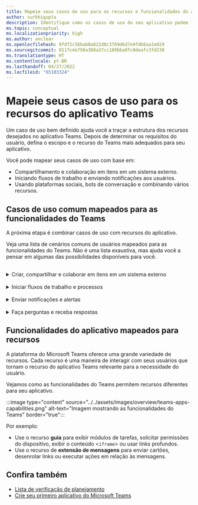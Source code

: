 ```yaml
---
title: Mapeie seus casos de uso para os recursos e funcionalidades do aplicativo Teams
author: surbhigupta
description: Identifique como os casos de uso do seu aplicativo podem funcionar na experiência do Teams, nos recursos e nas funcionalidades do aplicativo; mapeie casos de uso comuns com funcionalidades.
ms.topic: conceptual
ms.localizationpriority: high
ms.author: anclear
ms.openlocfilehash: 9fdf2c56bab0a822d0c3769d6d7e9fdb6aa3a929
ms.sourcegitcommit: 0117c4e750a388a37cc189bba8fc0deafc3fd230
ms.translationtype: HT
ms.contentlocale: pt-BR
ms.lasthandoff: 04/27/2022
ms.locfileid: "65103324"
---
```

# <a name="map-your-use-cases-to-teams-app-features"></a>Mapeie seus casos de uso para os recursos do aplicativo Teams

Um caso de uso bem definido ajuda você a traçar a estrutura dos recursos desejados no aplicativo Teams. Depois de determinar os requisitos do usuário, defina o escopo e o recurso do Teams mais adequados para seu aplicativo.

Você pode mapear seus casos de uso com base em:

* Compartilhamento e colaboração em itens em um sistema externo.
* Iniciando fluxos de trabalho e enviando notificações aos usuários.
* Usando plataformas sociais, bots de conversação e combinando vários recursos.

## <a name="common-use-cases-mapped-to-teams-capabilities"></a>Casos de uso comum mapeados para as funcionalidades do Teams

A próxima etapa é combinar casos de uso com recursos do aplicativo.

Veja uma lista de cenários comuns de usuários mapeados para as funcionalidades do Teams. Não é uma lista exaustiva, mas ajuda você a pensar em algumas das possibilidades disponíveis para você.
</br>
</br>
<details>
<summary>Criar, compartilhar e colaborar em itens em um sistema externo</summary>

Aplicativos para interagir com seus dados

| **Se desejar...** | **Experimente ...** |
| --- | --- |
| Pesquise sistemas externos e compartilhe os resultados como um cartão interativo. | Extensões de mensagens com comandos de pesquisa |
| Colete informações para inserir em um armazenamento de dados ou executar pesquisas avançadas. | Extensões de mensagens com comandos de ação |
| Crie experiências da Web incorporadas para exibir, trabalhar e compartilhar dados. | Guias |
| Envie dados por push e envie-os para fora do cliente do Teams. | Conectores e webhooks|
| Formulários modais interativos de onde quer que você precise deles para coletar ou exibir informações. | Módulos de tarefas |

</details>
</br>
<details>
<summary>Iniciar fluxos de trabalho e processos</summary>

Uma maneira rápida de iniciar um processo ou fluxo de trabalho em um sistema externo.

| **Se desejar...** | **Experimente ...** |
| --- | --- |
| Acione mensagens, permitindo que seus usuários enviem rapidamente o conteúdo de uma mensagem para seus serviços da Web. | Extensões de mensagens comandos de ação |
| Abra mensagens de uma guia, um bot ou uma extensão de mensagem para coletar informações antes de iniciar um fluxo de trabalho. | Módulos de tarefas |
| Interaja com os usuários por meio de textos e cartões avançados. | Bots de conversação |
| A boa opção para uma simples interação de ida e volta quando você não precisa criar um bot de conversação inteiro. |  Webhooks de saída |

</details>
</br>
<details>
<summary>Enviar notificações e alertas</summary>

Envie notificações e alertas assíncronos para seus usuários no Teams.

| **Se desejar...** | **Experimente ...** |
| --- | --- |
| Envie mensagens proativas a grupos, canais ou usuários individuais. | Bots de conversação |
| Permitir que um canal assine para receber mensagens. Um conector permite que os usuários personalizem a assinatura com uma página de configuração. | Conectores e webhooks de entrada |

</details>
</br>
<details>
<summary>Faça perguntas e receba respostas</summary>

Conecte-se com seus usuários e resolva suas dúvidas

| **Se desejar...** | **Experimente ...** |
| --- | --- |
| Processamento de linguagem natural, IA, aprendizado de máquina e todas as palavras-chave em evidência. Use um bot alimentado pela nuvem inteligente para conectar seus usuários às respostas de que precisam. | Bots de conversação |
| Incorpore seu portal da Web existente no Teams ou crie uma versão específica do Teams para funcionalidades adicionais. | Guias |

</details>

## <a name="app-capabilities-mapped-to-features"></a>Funcionalidades do aplicativo mapeados para recursos

A plataforma do Microsoft Teams oferece uma grande variedade de recursos. Cada recurso é uma maneira de interagir com seus usuários que tornam o recurso do aplicativo Teams relevante para a necessidade do usuário.

Vejamos como as funcionalidades do Teams permitem recursos diferentes para seu aplicativo.

:::image type="content" source="../../assets/images/overview/teams-apps-capabilities.png" alt-text="Imagem mostrando as funcionalidades do Teams" border="true":::

Por exemplo:

* Use o recurso **guia** para exibir módulos de tarefas, solicitar permissões do dispositivo, exibir o conteúdo <`iframe`> ou usar links profundos.
* Use o recurso de **extensão de mensagens** para enviar cartões, desenrolar links ou executar ações em relação às mensagens.

## <a name="see-also"></a>Confira também

* [Lista de verificação de planejamento](../design/planning-checklist.md)
* [Crie seu primeiro aplicativo do Microsoft Teams ](../../get-started/get-started-overview.md)

